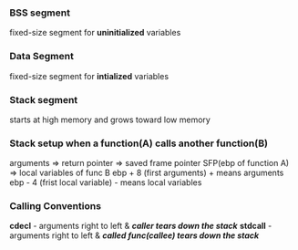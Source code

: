 ### BSS segment 
fixed-size segment for **uninitialized** variables 

### Data Segment 
fixed-size segment for **intialized** variables 

### Stack segment 
starts at high memory and grows toward low memory 

### Stack setup when a function(A) calls another function(B)
arguments => return pointer => saved frame pointer SFP(ebp of function A) => local variables of func B 
ebp + 8 (first arguments)  + means arguments 
ebp - 4 (frist local variable)  - means local variables

### Calling Conventions 
**cdecl** - arguments right to left & ***caller tears down the stack***
**stdcall** - arguments right to left & ***called func(callee) tears down the stack***





